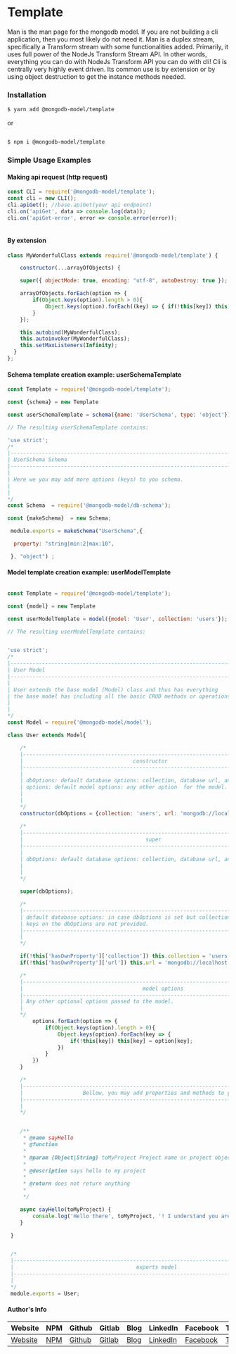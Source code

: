 # Template

Man is the man page for the mongodb model. If you are not building a cli application, then you most likely do not need it. Man is a duplex stream, specifically a Transform stream with some functionalities added. Primarily, it uses full power of the NodeJs Transform Stream API. In other words, everything you can do with NodeJs Transform API you can do with cli! Cli is centrally very highly event driven. Its common use is by extension or by using object destruction to get the instance methods needed.

### Installation

```bash
$ yarn add @mongodb-model/template

```
 or 

```bash

$ npm i @mongodb-model/template

```

### Simple Usage Examples


#### Making api request (http request)
```javascript
const CLI = require('@mongodb-model/template');
const cli = new CLI();
cli.apiGet(); //base.apiGet(your api endpoint)
cli.on('apiGet', data => console.log(data));
cli.on('apiGet-error', error => console.error(error));
 
```

#### By extension

```javascript
class MyWonderfulClass extends require('@mongodb-model/template') {

    constructor(...arrayOfObjects) {

    super({ objectMode: true, encoding: "utf-8", autoDestroy: true });

    arrayOfObjects.forEach(option => {
        if(Object.keys(option).length > 0){
            Object.keys(option).forEach((key) => { if(!this[key]) this[key] = option[key];})
        }
    });

    this.autobind(MyWonderfulClass);
    this.autoinvoker(MyWonderfulClass);
    this.setMaxListeners(Infinity);
  }
};

```

#### Schema template creation example: userSchemaTemplate

```javascript
const Template = require('@mongodb-model/template');

const {schema} = new Template

const userSchemaTemplate = schema({name: 'UserSchema', type: 'object'});

// The resulting userSchemaTemplate contains: 

'use strict';
/*
|--------------------------------------------------------------------------
| UserSchema Schema
|--------------------------------------------------------------------------
|
| Here we you may add more options (keys) to you schema.
|
|
*/
const Schema  = require('@mongodb-model/db-schema');

const {makeSchema}  = new Schema;

 module.exports = makeSchema("UserSchema",{

  property: "string|min:2|max:10",

 }, "object") ;

```
#### Model template creation example: userModelTemplate 
```javascript

const Template = require('@mongodb-model/template');

const {model} = new Template

const userModelTemplate = model({model: 'User', collection: 'users'});

// The resulting userModelTemplate contains: 


'use strict';
/*
|--------------------------------------------------------------------------------
| User Model
|--------------------------------------------------------------------------------
|
| User extends the base model (Model) class and thus has everything
| the base model has including all the basic CRUD methods or operations.
|
|
*/
const Model = require('@mongodb-model/model');

class User extends Model{

    /*
    |----------------------------------------------------------------------------------
    |                                   constructor
    |----------------------------------------------------------------------------------
    |
    | dbOptions: default database options: collection, database url, and database name.
    | options: default model options: any other option  for the model.
    |
    |
    */
    constructor(dbOptions = {collection: 'users', url: 'mongodb://localhost:27017', db: 'app'},...options){
   
    /*
    |-------------------------------------------------------------------------------------
    |                                       super
    |-------------------------------------------------------------------------------------
    |
    | dbOptions: default database options: collection, database url, and database name.
    |
    |
    */

    super(dbOptions);

    /*
    |--------------------------------------------------------------------------------------
    | default database options: in case dbOptions is set but collection and url 
    | keys on the dbOptions are not provided.
    |--------------------------------------------------------------------------------------
    |
    */

    if(!this['hasOwnProperty']['collection']) this.collection = 'users';
    if(!this['hasOwnProperty']['url']) this.url = 'mongodb://localhost:27017';

    /*
    |---------------------------------------------------------------------------------------
    |                                      model options
    |---------------------------------------------------------------------------------------
    | Any other optional options passed to the model.
    |
    */
        options.forEach(option => {
            if(Object.keys(option).length > 0){
                Object.keys(option).forEach(key => {
                    if(!this[key]) this[key] = option[key];
                })
            }
        })
    }

    /*
    |---------------------------------------------------------------------------------------
    |                   Bellow, you may add properties and methods to your model. 
    |---------------------------------------------------------------------------------------
    |
    */


    /**
     * @name sayHello
     * @function
     *
     * @param {Object|String} toMyProject Project name or project object.
     *
     * @description says hello to my project
     *
     * @return does not return anything
     *
     */

    async sayHello(toMyProject) {
        console.log('Hello there', toMyProject, '! I understand you are the new wonderful chick in the neighborhood!');
    }

 }


 /*
 |-----------------------------------------------------------------------------------------------
 |                                       exports model 
 |-----------------------------------------------------------------------------------------------
 |
 */
 module.exports = User;

```

#### Author's Info
Website|NPM|Github|Gitlab|Blog|LinkedIn|Facebook|Twitter|Instagram|
--- | --- | --- | --- | --- | --- | --- |--- |--- |
[Website](https://www.ericsonsweah.com/dashboard)|[NPM](https://www.npmjs.com/org/mongodb-model)|[Github](https://github.com/ericsonweah)|[Gitlab](https://gitlab.com/ericsonweah)|[Blog](https://www.ericonsweah.dev)|[LinkedIn](https://www.linkedin.com/in/ericson-weah-b03600210)|[Facebook](https://www.facebook.com/Eric.S.Weah)|[Twitter](https://twitter.com/EricsonWeah1)|[Instagram](https://www.instagram.com/ericsonweah/)|


